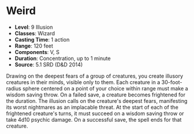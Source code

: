 # Weird

- **Level**: 9 Illusion
- **Classes**: Wizard
- **Casting Time**: 1 action
- **Range**: 120 feet
- **Components**: V, S
- **Duration**: Concentration, up to 1 minute
- **Source**: 5.1 SRD (D&D 2014)

Drawing on the deepest fears of a group of creatures, you create illusory creatures in their minds, visible only to them. Each creature in a 30-foot-radius sphere centered on a point of your choice within range must make a wisdom saving throw. On a failed save, a creature becomes frightened for the duration. The illusion calls on the creature's deepest fears, manifesting its worst nightmares as an implacable threat. At the start of each of the frightened creature's turns, it must succeed on a wisdom saving throw or take 4d10 psychic damage. On a successful save, the spell ends for that creature.


